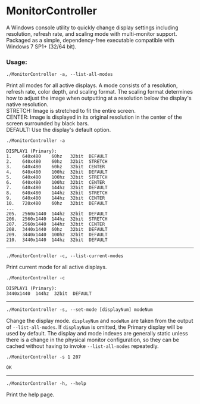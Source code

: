# MonitorController

A Windows console utility to quickly change display settings including resolution, refresh rate, and scaling mode with multi-monitor support.
Packaged as a simple, dependency-free executable compatible with Windows 7 SP1+ (32/64 bit).


### Usage:

```./MonitorController -a, --list-all-modes```

Print all modes for all active displays.  A mode consists of a resolution, refresh rate, color depth, and scaling format.  The scaling format determines how to adjust the image when outputting at a resolution below the display's native resolution.<br>
STRETCH: Image is stretched to fit the entire screen.<br>
CENTER: Image is displayed in its original resolution in the center of the screen surrounded by black bars.<br>
DEFAULT: Use the display's default option.

```
./MonitorController -a

DISPLAY1 (Primary):
1.    640x480    60hz   32bit  DEFAULT
2.    640x480    60hz   32bit  STRETCH
3.    640x480    60hz   32bit  CENTER
4.    640x480    100hz  32bit  DEFAULT
5.    640x480    100hz  32bit  STRETCH
6.    640x480    100hz  32bit  CENTER
7.    640x480    144hz  32bit  DEFAULT
8.    640x480    144hz  32bit  STRETCH
9.    640x480    144hz  32bit  CENTER
10.   720x480    60hz   32bit  DEFAULT
...
205.  2560x1440  144hz  32bit  DEFAULT
206.  2560x1440  144hz  32bit  STRETCH
207.  2560x1440  144hz  32bit  CENTER
208.  3440x1440  60hz   32bit  DEFAULT
209.  3440x1440  100hz  32bit  DEFAULT
210.  3440x1440  144hz  32bit  DEFAULT
```
---
```./MonitorController -c, --list-current-modes```

Print current mode for all active displays.  

```
./MonitorController -c

DISPLAY1 (Primary):
3440x1440  144hz  32bit  DEFAULT
```
---
```./MonitorController -s, --set-mode [displayNum] modeNum```

Change the display mode.  ```displayNum``` and ```modeNum``` are taken from the output of ```--list-all-modes```.  If ```displayNum``` is omitted, the Primary display will be used by default.  The display and mode indexes are generally static unless there is a change in the physical monitor configuration, so they can be cached without having to invoke ```--list-all-modes``` repeatedly.

```
./MonitorController -s 1 207

OK
```
---
```./MonitorController -h, --help```

Print the help page.
